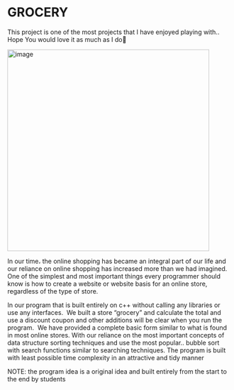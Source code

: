 # GROCERY

This project is one of the most projects that I have enjoyed playing with.. Hope You would love it as much as I do🧡

<img width="455" alt="image" src="https://user-images.githubusercontent.com/95943708/185724973-b912456d-4820-47de-b5c1-cf5aad7d94f8.png">

In our time، the online shopping has became an integral part of our life and our reliance on online shopping has increased more than we had imagined. One of the simplest and most important things every programmer should know is how to create a website or website basis for an online store, regardless of the type of store.

In our program that is built entirely on c++ without calling any libraries or use any interfaces. 
We built a store “grocery” and calculate the total and use a discount coupon and other additions will be clear when you run the program. 
We have provided a complete basic form similar to what is found in most online stores.
With our reliance on the most important concepts of data structure sorting techniques and use the most popular.. bubble sort with search functions similar to searching techniques. The program is built with least possible time complexity in an attractive and tidy manner

NOTE: the program idea is a original idea and built entirely from the start to the end by students
